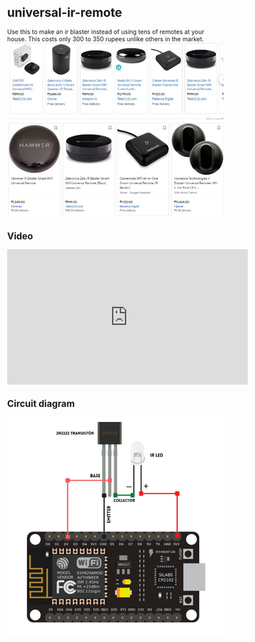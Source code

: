 # universal-ir-remote
Use this to make an ir blaster instead of using tens of remotes at your house. This costs only 300 to 350 rupees unlike others in the market.
![alt text](https://raw.githubusercontent.com/VighneshNS2008/universal-ir-remote/main/others.jpg)

## Video
<iframe width="560" height="315" src="https://www.youtube.com/embed/J_TFGkqivW0" title="YouTube video player" frameborder="0" allow="accelerometer; autoplay; clipboard-write; encrypted-media; gyroscope; picture-in-picture" allowfullscreen></iframe>

## Circuit diagram
![alt text](https://raw.githubusercontent.com/VighneshNS2008/universal-ir-remote/main/circuit.jpg)


